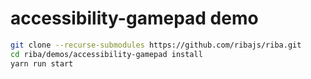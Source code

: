# accessibility-gamepad demo

```bash
git clone --recurse-submodules https://github.com/ribajs/riba.git
cd riba/demos/accessibility-gamepad install
yarn run start
```
